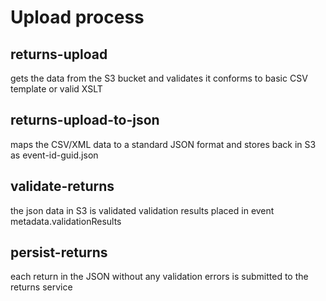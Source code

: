 # Upload process

## returns-upload
gets the data from the S3 bucket and validates
it conforms to basic CSV template or valid XSLT

## returns-upload-to-json
maps the CSV/XML data to a standard JSON format
and stores back in S3 as event-id-guid.json

## validate-returns
the json data in S3 is validated
validation results placed in event metadata.validationResults

## persist-returns
each return in the JSON without any validation errors is
submitted to the returns service